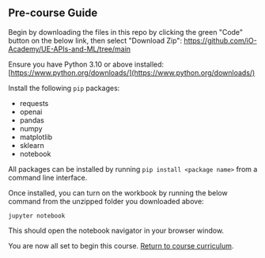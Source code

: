 ## Pre-course Guide

Begin by downloading the files in this repo by clicking the green "Code" button on the below link, then select "Download Zip":
https://github.com/iO-Academy/UE-APIs-and-ML/tree/main

Ensure you have Python 3.10 or above installed:  
[https://www.python.org/downloads/](https://www.python.org/downloads/)

Install the following `pip` packages:
- requests
- openai
- pandas
- numpy
- matplotlib
- sklearn
- notebook

All packages can be installed by running `pip install <package name>` from a command line interface.

Once installed, you can turn on the workbook by running the below command from the unzipped folder you downloaded above:

`jupyter notebook`

This should open the notebook navigator in your browser window.

You are now all set to begin this course. [Return to course curriculum](https://github.com/iO-Academy/UE-APIs-and-ML/tree/main).
